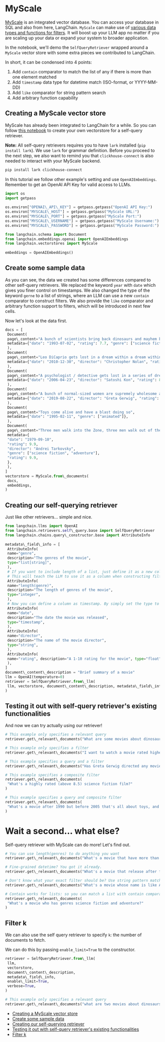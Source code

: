 # MyScale

[MyScale](https://docs.myscale.com/en/) is an integrated vector database. You can access your database in SQL and also from here, LangChain.
`MyScale` can make use of [various data types and functions for filters](https://blog.myscale.com/2023/06/06/why-integrated-database-solution-can-boost-your-llm-apps/#filter-on-anything-without-constraints). It will boost up your LLM app no matter if you are scaling up your data or expand your system to broader application.

In the notebook, we'll demo the `SelfQueryRetriever` wrapped around a `MyScale` vector store with some extra pieces we contributed to LangChain.

In short, it can be condensed into 4 points:

1. Add `contain` comparator to match the list of any if there is more than one element matched
1. Add `timestamp` data type for datetime match (ISO-format, or YYYY-MM-DD)
1. Add `like` comparator for string pattern search
1. Add arbitrary function capability

## Creating a MyScale vector store[​](#creating-a-myscale-vector-store "Direct link to Creating a MyScale vector store")

MyScale has already been integrated to LangChain for a while. So you can follow [this notebook](/docs/integrations/vectorstores/myscale) to create your own vectorstore for a self-query retriever.

**Note:** All self-query retrievers requires you to have `lark` installed (`pip install lark`). We use `lark` for grammar definition. Before you proceed to the next step, we also want to remind you that `clickhouse-connect` is also needed to interact with your MyScale backend.

```bash
pip install lark clickhouse-connect  

```

In this tutorial we follow other example's setting and use `OpenAIEmbeddings`. Remember to get an OpenAI API Key for valid access to LLMs.

```python
import os  
import getpass  
  
os.environ["OPENAI\_API\_KEY"] = getpass.getpass("OpenAI API Key:")  
os.environ["MYSCALE\_HOST"] = getpass.getpass("MyScale URL:")  
os.environ["MYSCALE\_PORT"] = getpass.getpass("MyScale Port:")  
os.environ["MYSCALE\_USERNAME"] = getpass.getpass("MyScale Username:")  
os.environ["MYSCALE\_PASSWORD"] = getpass.getpass("MyScale Password:")  

```

```python
from langchain.schema import Document  
from langchain.embeddings.openai import OpenAIEmbeddings  
from langchain.vectorstores import MyScale  
  
embeddings = OpenAIEmbeddings()  

```

## Create some sample data[​](#create-some-sample-data "Direct link to Create some sample data")

As you can see, the data we created has some differences compared to other self-query retrievers. We replaced the keyword `year` with `date` which gives you finer control on timestamps. We also changed the type of the keyword `gerne` to a list of strings, where an LLM can use a new `contain` comparator to construct filters. We also provide the `like` comparator and arbitrary function support to filters, which will be introduced in next few cells.

Now let's look at the data first.

```python
docs = [  
 Document(  
 page\_content="A bunch of scientists bring back dinosaurs and mayhem breaks loose",  
 metadata={"date": "1993-07-02", "rating": 7.7, "genre": ["science fiction"]},  
 ),  
 Document(  
 page\_content="Leo DiCaprio gets lost in a dream within a dream within a dream within a ...",  
 metadata={"date": "2010-12-30", "director": "Christopher Nolan", "rating": 8.2},  
 ),  
 Document(  
 page\_content="A psychologist / detective gets lost in a series of dreams within dreams within dreams and Inception reused the idea",  
 metadata={"date": "2006-04-23", "director": "Satoshi Kon", "rating": 8.6},  
 ),  
 Document(  
 page\_content="A bunch of normal-sized women are supremely wholesome and some men pine after them",  
 metadata={"date": "2019-08-22", "director": "Greta Gerwig", "rating": 8.3},  
 ),  
 Document(  
 page\_content="Toys come alive and have a blast doing so",  
 metadata={"date": "1995-02-11", "genre": ["animated"]},  
 ),  
 Document(  
 page\_content="Three men walk into the Zone, three men walk out of the Zone",  
 metadata={  
 "date": "1979-09-10",  
 "rating": 9.9,  
 "director": "Andrei Tarkovsky",  
 "genre": ["science fiction", "adventure"],  
 "rating": 9.9,  
 },  
 ),  
]  
vectorstore = MyScale.from\_documents(  
 docs,  
 embeddings,  
)  

```

## Creating our self-querying retriever[​](#creating-our-self-querying-retriever "Direct link to Creating our self-querying retriever")

Just like other retrievers... simple and nice.

```python
from langchain.llms import OpenAI  
from langchain.retrievers.self\_query.base import SelfQueryRetriever  
from langchain.chains.query\_constructor.base import AttributeInfo  
  
metadata\_field\_info = [  
 AttributeInfo(  
 name="genre",  
 description="The genres of the movie",  
 type="list[string]",  
 ),  
 # If you want to include length of a list, just define it as a new column  
 # This will teach the LLM to use it as a column when constructing filter.  
 AttributeInfo(  
 name="length(genre)",  
 description="The length of genres of the movie",  
 type="integer",  
 ),  
 # Now you can define a column as timestamp. By simply set the type to timestamp.  
 AttributeInfo(  
 name="date",  
 description="The date the movie was released",  
 type="timestamp",  
 ),  
 AttributeInfo(  
 name="director",  
 description="The name of the movie director",  
 type="string",  
 ),  
 AttributeInfo(  
 name="rating", description="A 1-10 rating for the movie", type="float"  
 ),  
]  
document\_content\_description = "Brief summary of a movie"  
llm = OpenAI(temperature=0)  
retriever = SelfQueryRetriever.from\_llm(  
 llm, vectorstore, document\_content\_description, metadata\_field\_info, verbose=True  
)  

```

## Testing it out with self-query retriever's existing functionalities[​](#testing-it-out-with-self-query-retrievers-existing-functionalities "Direct link to Testing it out with self-query retriever's existing functionalities")

And now we can try actually using our retriever!

```python
# This example only specifies a relevant query  
retriever.get\_relevant\_documents("What are some movies about dinosaurs")  

```

```python
# This example only specifies a filter  
retriever.get\_relevant\_documents("I want to watch a movie rated higher than 8.5")  

```

```python
# This example specifies a query and a filter  
retriever.get\_relevant\_documents("Has Greta Gerwig directed any movies about women")  

```

```python
# This example specifies a composite filter  
retriever.get\_relevant\_documents(  
 "What's a highly rated (above 8.5) science fiction film?"  
)  

```

```python
# This example specifies a query and composite filter  
retriever.get\_relevant\_documents(  
 "What's a movie after 1990 but before 2005 that's all about toys, and preferably is animated"  
)  

```

# Wait a second... what else?

Self-query retriever with MyScale can do more! Let's find out.

```python
# You can use length(genres) to do anything you want  
retriever.get\_relevant\_documents("What's a movie that have more than 1 genres?")  

```

```python
# Fine-grained datetime? You got it already.  
retriever.get\_relevant\_documents("What's a movie that release after feb 1995?")  

```

```python
# Don't know what your exact filter should be? Use string pattern match!  
retriever.get\_relevant\_documents("What's a movie whose name is like Andrei?")  

```

```python
# Contain works for lists: so you can match a list with contain comparator!  
retriever.get\_relevant\_documents(  
 "What's a movie who has genres science fiction and adventure?"  
)  

```

## Filter k[​](#filter-k "Direct link to Filter k")

We can also use the self query retriever to specify `k`: the number of documents to fetch.

We can do this by passing `enable_limit=True` to the constructor.

```python
retriever = SelfQueryRetriever.from\_llm(  
 llm,  
 vectorstore,  
 document\_content\_description,  
 metadata\_field\_info,  
 enable\_limit=True,  
 verbose=True,  
)  

```

```python
# This example only specifies a relevant query  
retriever.get\_relevant\_documents("what are two movies about dinosaurs")  

```

- [Creating a MyScale vector store](#creating-a-myscale-vector-store)
- [Create some sample data](#create-some-sample-data)
- [Creating our self-querying retriever](#creating-our-self-querying-retriever)
- [Testing it out with self-query retriever's existing functionalities](#testing-it-out-with-self-query-retrievers-existing-functionalities)
- [Filter k](#filter-k)
